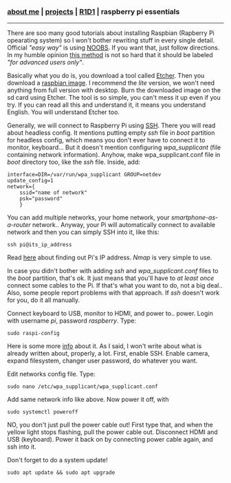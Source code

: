 ### [about me](https://abradaric.me)   |   [projects](https://abradaric.me/projects) | [R1D1](https://abradaric.me/r1d1)   |   raspberry pi essentials
* * *
There are soo many good tutorials about installing Raspbian (Rapberry Pi opearating system) so I won't bother rewriting stuff in every single detail. Official _"easy way"_ is using [NOOBS](https://www.raspberrypi.org/documentation/installation/noobs.md). If you want that, just follow directions. In my humble opinion [this method](https://www.raspberrypi.org/documentation/installation/installing-images/README.md) is not so hard that it should be labeled _"for advanced users only"_.

Basically what you do is, you download a tool called [Etcher](https://etcher.io/). Then you download a [raspbian image](https://www.raspberrypi.org/downloads/raspbian/). I recommend the _lite_ version, we won't need anything from full version with desktop.
Burn the downloaded image on the sd card using Etcher. The tool is so simple, you can't mess it up even if you try. If you can read all this and understand it, it means you understand English. You will understand Etcher too.

Generally, we will connect to Raspberry Pi using [SSH](https://www.raspberrypi.org/documentation/remote-access/ssh/README.md). There you will read about headless config. It mentions putting empty _ssh_ file in _boot_ partition for headless config, which means you don't ever have to connect it to monitor, keyboard... But it doesn't mention configuring *wpa_supplicant* (file containing network information). Anyhow, make wpa_supplicant.conf file in _boot_ directory too, like the _ssh_ file. Inside, add:
```
interface=DIR=/var/run/wpa_supplicant GROUP=netdev
update_config=1
network={
    ssid="name of network"
    psk="password"
    }
```
You can add multiple networks, your home network, your _smartphone-as-a-router_ network.. Anyway, your Pi will automatically connect to available network and then you can simply SSH into it, like this:
```
ssh pi@its_ip_address
```
Read [here](https://www.raspberrypi.org/documentation/remote-access/ip-address.md) about finding out Pi's IP address. _Nmap_ is very simple to use.

In case you didn't bother with adding _ssh_ and *wpa_supplicant.conf* files to the _boot_ partition, that's ok. It just means that you'll have to _at least once_ connect some cables to the Pi. If that's what you want to do, not a big deal.. Also, some people report problems with that approach. If _ssh_ doesn't work for you, do it all manually.

Connect keyboard to USB, monitor to HDMI, and power to.. power. Login with username _pi_, password _raspberry_. Type:
```
sudo raspi-config
```
Here is some more [info](https://www.raspberrypi.org/documentation/configuration/raspi-config.md) about it. As I said, I won't write about what is already written about, properly, a lot. First, enable SSH. Enable camera, expand filesystem, changer user password, do whatever you want.

Edit networks config file. Type:
```
sudo nano /etc/wpa_supplicant/wpa_supplicant.conf
```
Add same network info like above. Now power it off, with
```
sudo systemctl poweroff
```
NO, you don't just pull the power cable out! First type that, and when the yellow light stops flashing, pull the power cable out. Disconnect HDMI and USB (keyboard). Power it back on by connecting power cable again, and ssh into it.

Don't forget to do a system update!
```
sudo apt update && sudo apt upgrade
```
